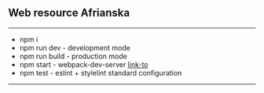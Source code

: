 ## Web resource Afrianska

---

* npm i
* npm run dev - development mode
* npm run build - production mode
* npm start - webpack-dev-server [link-to](http://localhost:2020/)
* npm test - eslint + stylelint standard configuration

---
